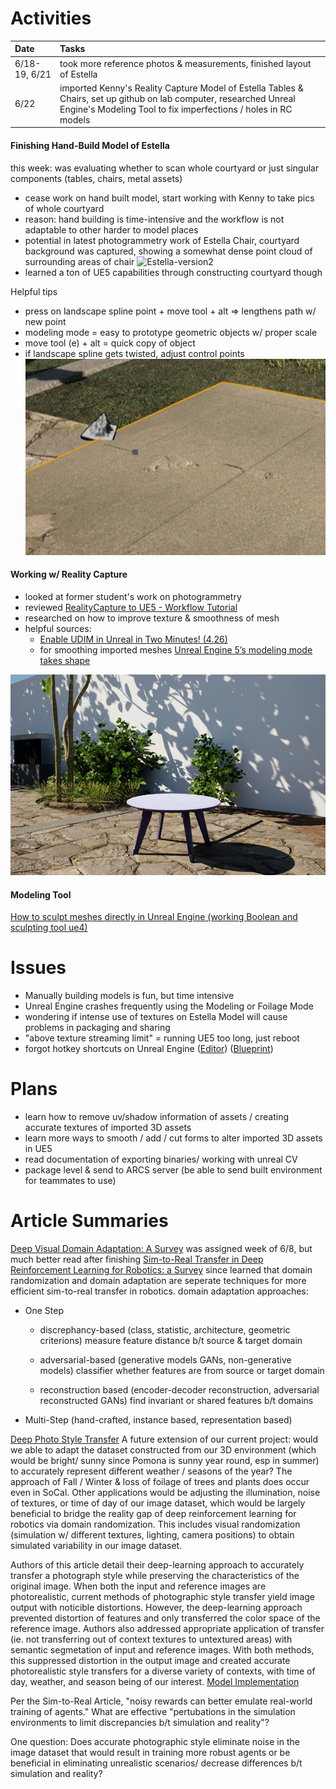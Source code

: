 # Activities
| Date | Tasks
| :--        |:--   |
| 6/18-19, 6/21 | took more reference photos & measurements, finished layout of Estella
| 6/22 |  imported Kenny's Reality Capture Model of Estella Tables & Chairs, set up github on lab computer, researched Unreal Engine's Modeling Tool to fix imperfections / holes in RC models

#### Finishing Hand-Build Model of Estella
this week: was evaluating whether to scan whole courtyard or just singular components (tables, chairs, metal assets)
+ cease work on hand built model, start working with Kenny to take pics of whole courtyard
+ reason: hand building is time-intensive and the workflow is not adaptable to other harder to model places
+ potential in latest photogrammetry work of Estella Chair, courtyard background was captured, showing a somewhat dense point cloud of surrounding areas of chair
![Estella-version2](estella-version2.png)
+ learned a ton of UE5 capabilities through constructing courtyard though

Helpful tips
+ press on landscape spline point + move tool + alt => lengthens path w/ new point
+ modeling mode = easy to prototype geometric objects w/ proper scale
+ move tool (e) + alt = quick copy of object
+ if landscape spline gets twisted, adjust control points
![twisted-pavement](fix-twisted-pavement.png)

#### Working w/ Reality Capture
+ looked at former student's work on photogrammetry
+ reviewed [RealityCapture to UE5 - Workflow Tutorial](https://youtu.be/WrCOhes1Zgg?t=2216) 
+ researched on how to improve texture & smoothness of mesh
+ helpful sources:
  + [Enable UDIM in Unreal in Two Minutes! (4.26)](https://www.youtube.com/watch?v=t-eG2TDU048)
  + for smoothing imported meshes [Unreal Engine 5’s modeling mode takes shape](https://www.unrealengine.com/en-US/tech-blog/unreal-engine-5-s-modeling-mode-takes-shape)

![Estella-table](estella-table.png)

#### Modeling Tool 
[How to sculpt meshes directly in Unreal Engine (working Boolean and sculpting tool ue4)](https://youtu.be/aBPQsfz-qwY)

# Issues
+ Manually building models is fun, but time intensive
+ Unreal Engine crashes frequently using the Modeling or Foilage Mode
+ wondering if intense use of textures on Estella Model will cause problems in packaging and sharing 
+ "above texture streaming limit" = running UE5 too long, just reboot
+ forgot hotkey shortcuts on Unreal Engine ([Editor](https://defkey.com/unreal-engine-5-shortcuts?orientation=landscape&filter=false&cellAlternateColor=%23d6ffef&showPageNumber=true&showPageNumber=false&pdf=True)) ([Blueprint](https://cdn2.unrealengine.com/blog/BlueprintCheatSheet-1989117414.pdf))

# Plans
+ learn how to remove uv/shadow information of assets / creating accurate textures of imported 3D assets
+ learn more ways to smooth / add / cut forms to alter imported 3D assets in UE5
+ read documentation of exporting binaries/ working with unreal CV
+ package level & send to ARCS server (be able to send built environment for teammates to use)

# Article Summaries
[Deep Visual Domain Adaptation: A Survey](https://arxiv.org/pdf/1802.03601.pdf) 
was assigned week of 6/8, but much better read after finishing [Sim-to-Real Transfer in Deep Reinforcement Learning for Robotics: a Survey](https://ieeexplore.ieee.org/abstract/document/9308468) since learned that domain randomization and domain adaptation are seperate techniques for more efficient sim-to-real transfer in robotics. 
domain adaptation approaches:
+ One Step
  + discrephancy-based (class, statistic, architecture, geometric criterions)
    measure feature distance b/t source & target domain
    
  + adversarial-based (generative models GANs, non-generative models)
    classifier whether features are from source or target domain
    
  + reconstruction based (encoder-decoder reconstruction, adversarial reconstructed GANs)
   find invariant or shared features b/t domains
  
+ Multi-Step (hand-crafted, instance based, representation based)

[Deep Photo Style Transfer](https://openaccess.thecvf.com/content_cvpr_2017/papers/Luan_Deep_Photo_Style_CVPR_2017_paper.pdf)
A future extension of our current project: would we able to adapt the dataset constructed from our 3D environment (which would be bright/ sunny since Pomona is sunny year round, esp in summer) to accurately represent different weather / seasons of the year? The approach of Fall / Winter & loss of foilage of trees and plants does occur even in SoCal. Other applications would be adjusting the illumination, noise of textures, or time of day of our image dataset, which would be largely beneficial to bridge the reality gap of deep reinforcement learning for robotics via domain randomization. This includes visual randomization (simulation w/ different textures, lighting, camera positions) to obtain simulated variability in our image dataset.

Authors of this article detail their deep-learning approach to accurately transfer a photograph style while preserving the characteristics of the original image.  When both the input and reference images are photorealistic, current methods of photographic style transfer yield image output with noticible distortions. However, the deep-learning approach prevented distortion of features and only transferred the color space of the reference image. Authors also addressed appropriate application of transfer (ie. not transferring out of context textures to untextured areas) with semantic segmetation of input and reference images. With both methods, this suppressed distortion in the output image and created accurate photorealistic style transfers for a diverse variety of contexts, with time of day, weather, and season being of our interest. [Model Implementation](https://github.com/luanfujun/deep-photo-styletransfer)

Per the Sim-to-Real Article, "noisy rewards can better emulate real-world training of agents." What are effective "pertubations in the simulation environments to limit discrepancies b/t simulation and reality"? 

One question: Does accurate photographic style eliminate noise in the image dataset that would result in training more robust agents or be beneficial in eliminating unrealistic scenarios/ decrease differences b/t simulation and reality?
